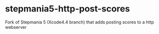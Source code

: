 stepmania5-http-post-scores
===========================

Fork of Stepmania 5 (Xcode4.4 branch) that adds posting scores to a http webserver